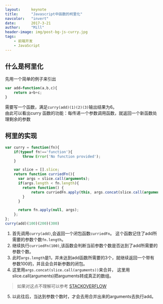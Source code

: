 ```yaml
---
layout:     keynote
title:      "Javascript中函数的柯里化"
navcolor:   "invert"
date:       2017-3-21
author:     "Mill"
header-image: img/post-bg-js-curry.jpg
tags:
    - 前端开发
    - JavaScript
---
```


## 什么是柯里化
先用一个简单的例子来引出
```javascript
var add=function(a,b,c){
    return a+b+c;
}
```
需要写一个函数，满足```curry(add)(1)(2)(3)```输出结果为6。
<br>由此可以看出curry 函数的功能：每传递一个参数调用函数，就返回一个新函数处理剩余的参数

## 柯里的实现
```javascript
var curry = function(fn){
    if(typeof fn!=='function'){
        throw Error('No function provided');
    }

    var slice = [].slice;
    return function curriedFn(){
      var args = slice.call(arguments);
      if(args.length < fn.length){
        return function() {
            return curriedFn.apply(this, args.concat(slice.call(arguments)));
        }
      }

      return fn.apply(null, args);
    };
};
curry(add)(100)(200)(300)
```
1. 首先调用```curry(add)```,会返回一个闭包函数```curriedFn```。
这个函数记住了add所需要的参数个数```fn.length```。
2. 继续执行```curriedFn(100)```,该函数会判断当前参数个数是否达到了add所需要的参数个数。
3. 此时```args.length```是1，并未达到add函数所需要的3个，就继续返回一个带有参数100的，并且会合并新参数的闭包。
4. 这里用```args.concat(slice.call(arguments))```来合并， 这里用slice.call(arguments)把arguments转成真正的数组。
>如果对这点不理解可以参考 [ STACKOVERFLOW](http://stackoverflow.com/questions/7056925/how-does-array-prototype-slice-call-work)
5. 以此往后，当达到参数个数时，才会去用合并出来的arguments去执行add。